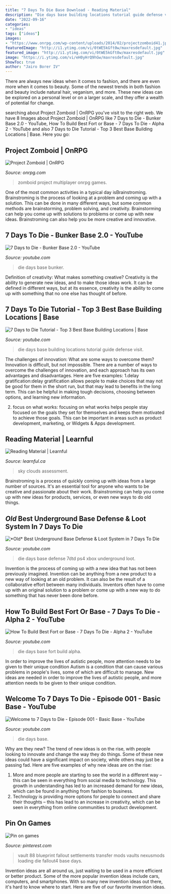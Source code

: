 ```yaml
---
title: "7 Days To Die Base Download - Reading Material"
description: "Die days base building locations tutorial guide defense visit"
date: "2022-09-16"
categories:
- "ideas"
tags: ["ideas"]
images:
- "https://www.onrpg.com/wp-content/uploads/2014/02/projectzomboid41.jpg"
featuredImage: "http://i1.ytimg.com/vi/0tWE5kGft0w/maxresdefault.jpg"
featured_image: "http://i1.ytimg.com/vi/0tWE5kGft0w/maxresdefault.jpg"
image: "https://i.ytimg.com/vi/eH0yHrQ9hGw/maxresdefault.jpg"
ShowToc: true
author: "Jairo Borer IV"
---
```



There are always new ideas when it comes to fashion, and there are even more when it comes to beauty. Some of the newest trends in both fashion and beauty include natural hair, veganism, and more. These new ideas can be explored on a personal level or on a larger scale, and they offer a wealth of potential for change.

	

		
searching about Project Zomboid | OnRPG you've visit to the right web. We have 8 Images about Project Zomboid | OnRPG like 7 Days to Die - Bunker Base 2.0 - YouTube, How To Build Best Fort or Base - 7 Days To Die - Alpha 2 - YouTube and also 7 Days to Die Tutorial - Top 3 Best Base Building Locations | Base. Here you go:
		
    
## Project Zomboid | OnRPG

<img loading=lazy src="https://www.onrpg.com/wp-content/uploads/2014/02/projectzomboid41.jpg" onerror="this.onerror=null;this.src='https://tse2.mm.bing.net/th?id=OIP.nxkTFfPZZkr3DFpG9qqekQHaD5&amp;pid=15.1';" alt="Project Zomboid | OnRPG">

_Source: onrpg.com_

>zomboid project multiplayer onrpg games. 

	

One of the most common activities in a typical day isBrainstroming. Brainstroming is the process of looking at a problem and coming up with a solution. This can be done in many different ways, but some common methods are brainstorming, problem solving, and creativity. Brainstorming can help you come up with solutions to problems or come up with new ideas. Brainstroming can also help you be more creative and innovative.

    
## 7 Days To Die - Bunker Base 2.0 - YouTube

<img loading=lazy src="https://i.ytimg.com/vi/4kP9-HzRLLI/maxresdefault.jpg" onerror="this.onerror=null;this.src='https://tse2.mm.bing.net/th?id=OIP.RbhkcySLP3f3ly6_Adu5hgHaEK&amp;pid=15.1';" alt="7 Days to Die - Bunker Base 2.0 - YouTube">

_Source: youtube.com_

>die days base bunker. 

	

Definition of creativity: What makes something creative?
Creativity is the ability to generate new ideas, and to make those ideas work. It can be defined in different ways, but at its essence, creativity is the ability to come up with something that no one else has thought of before.

    
## 7 Days To Die Tutorial - Top 3 Best Base Building Locations | Base

<img loading=lazy src="https://i.ytimg.com/vi/3YefJn35T5I/maxresdefault.jpg" onerror="this.onerror=null;this.src='https://tse2.mm.bing.net/th?id=OIP.NLj7_NxntM_n28fQYS5QWAHaEK&amp;pid=15.1';" alt="7 Days to Die Tutorial - Top 3 Best Base Building Locations | Base">

_Source: youtube.com_

>die days base building locations tutorial guide defense visit. 

	

The challenges of innovation: What are some ways to overcome them?
Innovation is difficult, but not impossible. There are a number of ways to overcome the challenges of innovation, and each approach has its own advantages and disadvantages. Here are five examples:
1.delay gratification:delay gratification allows people to make choices that may not be good for them in the short run, but that may lead to benefits in the long term. This can be helpful in making tough decisions, choosing between options, and learning new information.

2. focus on what works: focusing on what works helps people stay focused on the goals they set for themselves and keeps them motivated to achieve those goals. This can be important in areas such as product development, marketing, or Widgets & Apps development.


    
## Reading Material | Learnful

<img loading=lazy src="https://learnful.ca/sites/default/files/styles/xxl/public/up/para/field-image/2020-11/230/photo-1531147646552-1eec68116469.jpeg?itok=5g7GPC_Z" onerror="this.onerror=null;this.src='https://tse3.mm.bing.net/th?id=OIP.ftDOc1WqDpBxBtVJB8VNJAHaE8&amp;pid=15.1';" alt="Reading Material | Learnful">

_Source: learnful.ca_

>sky clouds assessment. 

	

Brainstroming is a process of quickly coming up with ideas from a large number of sources. It's an essential tool for anyone who wants to be creative and passionate about their work. Brainstroming can help you come up with new ideas for products, services, or even new ways to do old things.

    
## *Old* Best Underground Base Defense &amp; Loot System In 7 Days To Die

<img loading=lazy src="https://i.ytimg.com/vi/eH0yHrQ9hGw/maxresdefault.jpg" onerror="this.onerror=null;this.src='https://tse1.mm.bing.net/th?id=OIP.K5Ya1LbfnUsX4tOIgNv7tgHaEK&amp;pid=15.1';" alt="*Old* Best Underground Base Defense &amp; Loot System in 7 Days To Die">

_Source: youtube.com_

>die days base defense 7dtd ps4 xbox underground loot. 

	

Invention is the process of coming up with a new idea that has not been previously imagined. Invention can be anything from a new product to a new way of looking at an old problem. It can also be the result of a collaborative effort between many individuals. Inventors often have to come up with an original solution to a problem or come up with a new way to do something that has never been done before.

    
## How To Build Best Fort Or Base - 7 Days To Die - Alpha 2 - YouTube

<img loading=lazy src="http://i1.ytimg.com/vi/0tWE5kGft0w/maxresdefault.jpg" onerror="this.onerror=null;this.src='https://tse4.mm.bing.net/th?id=OIP.b7tzUZdcVkfPLm9aya7N7QHaEK&amp;pid=15.1';" alt="How To Build Best Fort or Base - 7 Days To Die - Alpha 2 - YouTube">

_Source: youtube.com_

>die days base fort build alpha. 

	

In order to improve the lives of autistic people, more attention needs to be given to their unique condition
Autism is a condition that can cause various problems in people's lives, some of which are difficult to manage. New ideas are needed in order to improve the lives of autistic people, and more attention needs to be given to their unique condition.

    
## Welcome To 7 Days To Die - Episode 001 - Basic Base - YouTube

<img loading=lazy src="http://i.ytimg.com/vi/mQJBHPR33DE/maxresdefault.jpg" onerror="this.onerror=null;this.src='https://tse4.mm.bing.net/th?id=OIP.ABy17hGYGcDgFS2PpI9EWwHaEK&amp;pid=15.1';" alt="Welcome to 7 Days to Die - Episode 001 - Basic Base - YouTube">

_Source: youtube.com_

>die days base. 

	

Why are they new?
The trend of new ideas is on the rise, with people looking to innovate and change the way they do things. Some of these new ideas could have a significant impact on society, while others may just be a passing fad. Here are five examples of why new ideas are on the rise: 
1) More and more people are starting to see the world in a different way – this can be seen in everything from social media to technology. This growth in understanding has led to an increased demand for new ideas, which can be found in anything from fashion to business. 
2) Technology is providing more options for people to connect and share their thoughts – this has lead to an increase in creativity, which can be seen in everything from online communities to product development.

    
## Pin On Games

<img loading=lazy src="https://i.pinimg.com/originals/97/77/8d/97778d350fcd9836e277de81c454c9e7.jpg" onerror="this.onerror=null;this.src='https://tse4.mm.bing.net/th?id=OIP.9QUg7LCl8DdItCWCtEt6egHaEK&amp;pid=15.1';" alt="Pin on games">

_Source: pinterest.com_

>vault 88 blueprint fallout settlements transfer mods vaults nexusmods loading die fallout4 base days. 

	

Invention ideas are all around us, just waiting to be used in a more efficient or better product. Some of the more popular invention ideas include cars, computers, and smartphones. With so many new invention ideas out there, it's hard to know where to start. Here are five of our favorite invention ideas.


